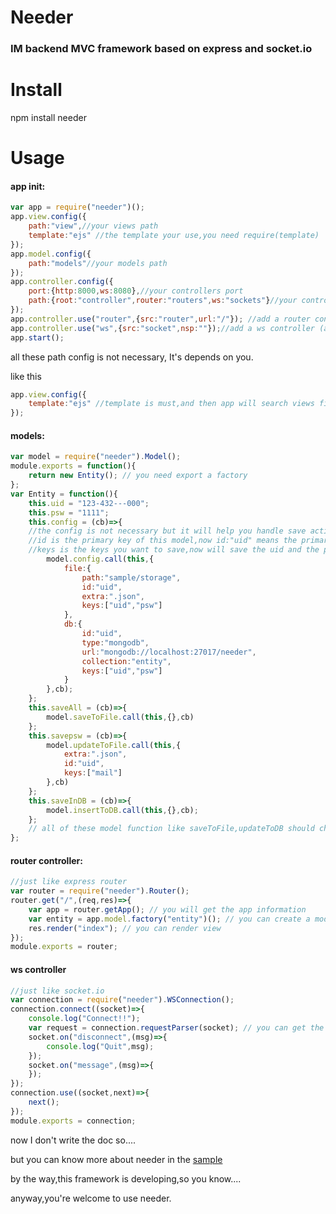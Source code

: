 # Needer
### IM backend MVC framework based on express and socket.io
# Install
npm install needer
# Usage

#### app init:
```javascript
var app = require("needer")();
app.view.config({
    path:"view",//your views path
    template:"ejs" //the template your use,you need require(template)
});
app.model.config({
    path:"models"//your models path
});
app.controller.config({
    port:{http:8000,ws:8080},//your controllers port
    path:{root:"controller",router:"routers",ws:"sockets"}//your controllers rootPath,routerPath,socketsPath
});
app.controller.use("router",{src:"router",url:"/"}); //add a router controller (and its moduleName,url)
app.controller.use("ws",{src:"socket",nsp:""});//add a ws controller (and its moduleName,nsp)
app.start();
```
all these path config is not necessary, It's depends on you.

like this
```javascript
app.view.config({
    template:"ejs" //template is must,and then app will search views file in the root path
});
```
#### models:
```javascript
var model = require("needer").Model();
module.exports = function(){
    return new Entity(); // you need export a factory
};
var Entity = function(){
    this.uid = "123-432---000";
    this.psw = "1111";
    this.config = (cb)=>{
    //the config is not necessary but it will help you handle save action easier
    //id is the primary key of this model,now id:"uid" means the primary key or the store filename is 123-432---000
    //keys is the keys you want to save,now will save the uid and the psw,if there is no keys field,It will save all of your model
        model.config.call(this,{
            file:{
                path:"sample/storage",
                id:"uid",
                extra:".json",
                keys:["uid","psw"]
            },
            db:{
                id:"uid",
                type:"mongodb",
                url:"mongodb://localhost:27017/needer",
                collection:"entity",
                keys:["uid","psw"]
            }
        },cb);
    };
    this.saveAll = (cb)=>{
        model.saveToFile.call(this,{},cb)
    };
    this.savepsw = (cb)=>{
        model.updateToFile.call(this,{
            extra:".json",
            id:"uid",
            keys:["mail"]
        },cb)
    };
    this.saveInDB = (cb)=>{
        model.insertToDB.call(this,{},cb);
    };
    // all of these model function like saveToFile,updateToDB should change the context to your model you can use call(this)
};
```
#### router controller:
```javascript
//just like express router
var router = require("needer").Router();
router.get("/",(req,res)=>{
    var app = router.getApp(); // you will get the app information
    var entity = app.model.factory("entity")(); // you can create a model what you have,now we have entity
    res.render("index"); // you can render view
});
module.exports = router;
```

#### ws controller
```javascript
//just like socket.io
var connection = require("needer").WSConnection();
connection.connect((socket)=>{
    console.log("Connect!!");
    var request = connection.requestParser(socket); // you can get the http request information
    socket.on("disconnect",(msg)=>{
        console.log("Quit",msg);
    });
    socket.on("message",(msg)=>{
    });
});
connection.use((socket,next)=>{
    next();
});
module.exports = connection;
```

now I don't write the doc so....

but you can know more about needer in the [sample](https://github.com/GargouillePao/needer/tree/master/sample)

by the way,this framework is developing,so you know....

anyway,you're welcome to use needer.